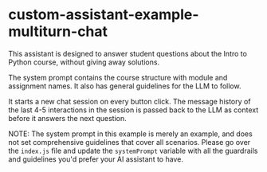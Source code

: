 # custom-assistant-example-multiturn-chat
This assistant is designed to answer student questions about the Intro to Python course, without giving away solutions.

The system prompt contains the course structure with module and assignment names. It also has general guidelines for the LLM to follow.

It starts a new chat session on every button click.
The message history of the last 4-5 interactions in the session is passed back to the LLM as context before it answers the next question.

NOTE:
The system prompt in this example is merely an example, and does not set comprehensive guidelines that cover all scenarios.
Please go over the `index.js` file and update the `systemPrompt` variable with all the guardrails and guidelines you'd prefer your AI assistant to have.


